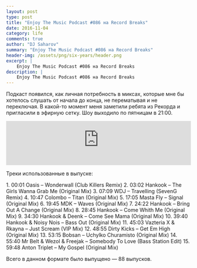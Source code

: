 ```yaml
---
layout: post
type: post
title: "Enjoy The Music Podcast #086 на Record Breaks"
date: 2016-11-04
category: life
comments: true
author: "DJ Saharov"
summary: "Enjoy The Music Podcast #086 на Record Breaks"
header-img: /assets/png/six-years/header.png
excerpt: |
    Enjoy The Music Podcast #086 на Record Breaks
description: |
    Enjoy The Music Podcast #086 на Record Breaks
---
```


<p>
<span class="firstcharacter">П</span>одкаст появился, как личная потребность в миксах, которые мне бы хотелось слушать от начала до конца, не перематывая и не переключая. В какой-то момент меня заметили ребята из Рекорда и пригласили в эфирную сетку. Шоу выходило по пятницам в 21:00.
</p>

<iframe width="100%" height="120" src="https://player-widget.mixcloud.com/widget/iframe/?hide_cover=1&feed=%2Fdjsaharovofficial%2Fenjoy-the-music-podcast-086%2F" frameborder="0" allow="encrypted-media; fullscreen; autoplay; idle-detection; speaker-selection; web-share;" ></iframe>

<p>Треки использованные в выпуске:</p>
1. 00:01 Oasis – Wonderwall (Club Killers Remix)
2. 03:02 Hankook – The Girls Wanna Grab Me (Original Mix)
3. 07:09 WDJ – Travelling (SevenG Remix)
4. 10:47 Colombo – Titan (Original Mix)
5. 17:05 Masta Fly – Signal (Original Mix)
6. 19:45 MDK – Waves (Original Mix)
7. 24:22 Hankook – Bring Out A Change (Original Mix)
8. 28:45 Hankook – Come Whith Me (Original Mix)
9. 34:30 Hankook & Deenk – Come See Mama (Original Mix)
10. 39:40 Hankook & Noisy Nois – Bass Out (Original Mix)
11. 45:03 Vazteria X & Rkayna – Just Scream (VIP Mix)
12. 48:55 Dirty Kicks – Get Em High (Original Mix)
13. 53:15 Bobsan – Uchylko Churamisto (Original Mix)
14. 55:40 Mr Belt & Wezol & Freejak – Somebody To Love (Bass Station Edit)
15. 59:48 Anton Triplet – My Gospel (Original Mix)

<p>Всего в данном формате было выпущено &mdash; 88 выпусков.</p>